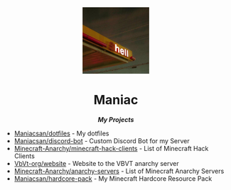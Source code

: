 <div align="center">

<img src="pfp.jpg" width="150px" height="150px"> 

Maniac
===
***My Projects***

</div>

- [Maniacsan/dotfiles](https://github.com/Maniacsan/dotfiles) - My dotfiles
- [Maniacsan/discord-bot](https://github.com/Maniacsan/discord-bot) - Custom Discord Bot for my Server
- [Minecraft-Anarchy/minecraft-hack-clients](https://github.com/Minecraft-Anarchy/minecraft-hack-clients) - List of Minecraft Hack Clients
- [VbVt-org/website](https://github.com/VbVt-ml/website) - Website to the VBVT anarchy server
- [Minecraft-Anarchy/anarchy-servers](https://github.com/Minecraft-Anarchy/anarchy-servers) - List of Minecraft Anarchy Servers
- [Maniacsan/hardcore-pack](https://github.com/Maniacsan/hardcore-pack) - My Minecraft Hardcore Resource Pack
